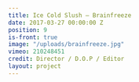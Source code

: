 ```yaml
---
title: Ice Cold Slush — Brainfreeze
date: 2017-03-27 00:00:00 Z
position: 9
is-front: true
image: "/uploads/brainfreeze.jpg"
vimeo: 210248451
credit: Director / D.O.P / Editor
layout: project
---
```


